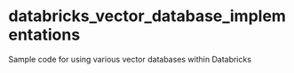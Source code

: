 # databricks_vector_database_implementations
Sample code for using various vector databases within Databricks 
